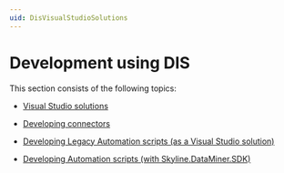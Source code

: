 ```yaml
---
uid: DisVisualStudioSolutions
---
```


# Development using DIS

This section consists of the following topics:

- [Visual Studio solutions](xref:DisVisualStudioSolutionsIntroduction)

- [Developing connectors](xref:Developing_connectors_as_Visual_Studio_solutions)

- [Developing Legacy Automation scripts (as a Visual Studio solution)](xref:Developing_Automation_scripts_as_Visual_Studio_solutions)

- [Developing Automation scripts (with Skyline.DataMiner.SDK)](xref:skyline_dataminer_sdk)

